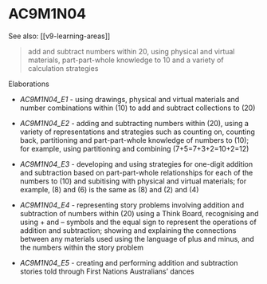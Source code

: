 
# AC9M1N04 

See also: [[v9-learning-areas]]

> add and subtract numbers within 20, using physical and virtual materials, part-part-whole knowledge to 10 and a variety of calculation strategies

Elaborations


- _AC9M1N04_E1_ - using drawings, physical and virtual materials and number combinations within \(10\) to add and subtract collections to \(20\)

- _AC9M1N04_E2_ - adding and subtracting numbers within \(20\), using a variety of representations and strategies such as counting on, counting back, partitioning and part-part-whole knowledge of numbers to \(10\); for example, using partitioning and combining \(7+5=7+3+2=10+2=12\)

- _AC9M1N04_E3_ - developing and using strategies for one-digit addition and subtraction based on part-part-whole relationships for each of the numbers to \(10\) and subitising with physical and virtual materials; for example, \(8\) and \(6\) is the same as \(8\) and \(2\) and \(4\)

- _AC9M1N04_E4_ - representing story problems involving addition and subtraction of numbers within \(20\) using a Think Board, recognising and using  + and – symbols and the equal sign to represent the operations of addition and subtraction; showing and explaining the connections between any materials used using the language of plus and minus, and the numbers within the story problem

- _AC9M1N04_E5_ - creating and performing addition and subtraction stories told through First Nations Australians’ dances  
